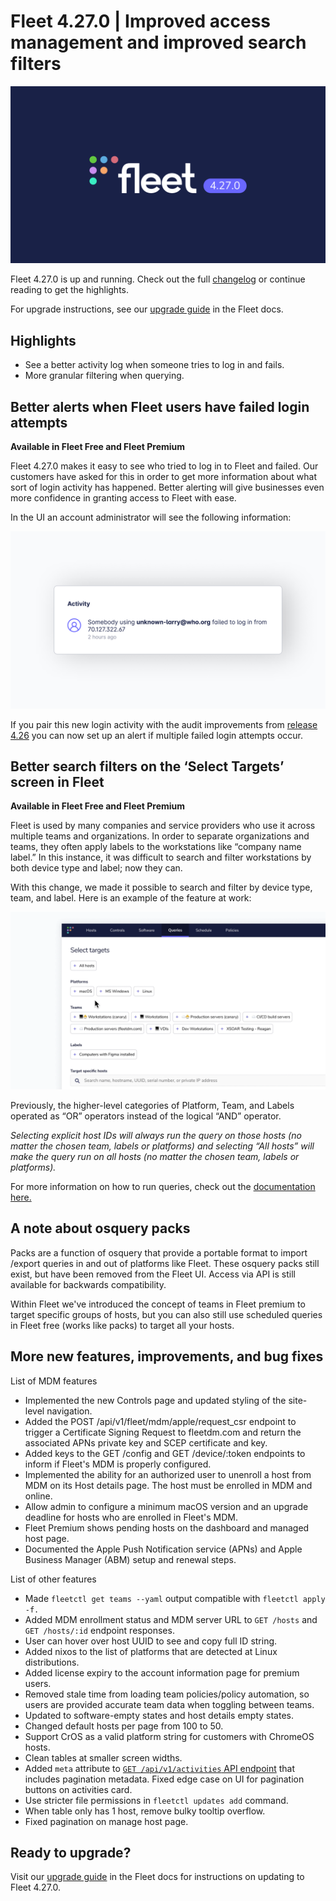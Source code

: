 # Fleet 4.27.0 | Improved access management and improved search filters

![Fleet 4.27.0](../website/assets/images/articles/fleet-4.27.0-1600x900@2x.png)

Fleet 4.27.0 is up and running. Check out the full [changelog](https://github.com/fleetdm/fleet/releases/tag/fleet-v4.27.0) or continue reading to get the highlights.

For upgrade instructions, see our [upgrade guide](https://fleetdm.com/docs/deploying/upgrading-fleet) in the Fleet docs.

## Highlights

- See a better activity log when someone tries to log in and fails.
- More granular filtering when querying.
## Better alerts when Fleet users have failed login attempts
**Available in Fleet Free and Fleet Premium**

Fleet 4.27.0 makes it easy to see who tried to log in to Fleet and failed. Our customers have asked for this in order to get more information about what sort of login activity has happened. Better alerting will give businesses even more confidence in granting access to Fleet with ease.

In the UI an account administrator will see the following information:

![Login failed example](../website/assets/images/articles/fleet-4.27.0-add-failed-login-activity-type-800x450%402x.jpg)

If you pair this new login activity with the audit improvements from [release 4.26](https://fleetdm.com/releases/fleet-4.26.0) you can now set up an alert if multiple failed login attempts occur. 

<call-to-action preset="premium-upgrade"></call-to-action>

## Better search filters on the ‘Select Targets’ screen in Fleet

**Available in Fleet Free and Fleet Premium**

Fleet is used by many companies and service providers who use it across multiple teams and organizations. In order to separate organizations and teams, they often apply labels to the workstations like “company name label.” In this instance, it was difficult to search and filter workstations by both device type and label; now they can. 

With this change, we made it possible to search and filter by device type, team, and label. Here is an example of the feature at work:

![Better search example](../website/assets/images/articles/fleet-4.27.0-update-select-targets-filters-800x450@2x.gif)

Previously, the higher-level categories of Platform, Team, and Labels operated as “OR” operators instead of the logical “AND” operator. 

_Selecting explicit host IDs will always run the query on those hosts (no matter the chosen team, labels or platforms) and selecting “All hosts” will make the query run on all hosts (no matter the chosen team, labels or platforms)._

For more information on how to run queries, check out the [documentation here.](https://fleetdm.com/docs/using-fleet/fleet-ui#run-a-query)

## A note about osquery packs

Packs are a function of osquery that provide a portable format to import /export queries in and out of platforms like Fleet. These osquery packs still exist, but have been removed from the Fleet UI. Access via API is still available for backwards compatibility.

Within Fleet we've introduced the concept of teams in Fleet premium to target specific groups of hosts, but you can also still use scheduled queries in Fleet free (works like packs) to target all your hosts.

## More new features, improvements, and bug fixes

List of MDM features

- Implemented the new Controls page and updated styling of the site-level navigation.
- Added the POST /api/v1/fleet/mdm/apple/request_csr endpoint to trigger a Certificate Signing Request to fleetdm.com and return the associated APNs private key and SCEP certificate and key.
- Added keys to the GET /config and GET /device/:token endpoints to inform if Fleet's MDM is properly configured.
- Implemented the ability for an authorized user to unenroll a host from MDM on its Host details page. The host must be enrolled in MDM and online.
- Allow admin to configure a minimum macOS version and an upgrade deadline for hosts who are enrolled in Fleet's MDM.
- Fleet Premium shows pending hosts on the dashboard and managed host page.
- Documented the Apple Push Notification service (APNs) and Apple Business Manager (ABM) setup and renewal steps.

List of other features

- Made `fleetctl get teams --yaml` output compatible with `fleetctl apply -f.`
- Added MDM enrollment status and MDM server URL to `GET /hosts` and `GET /hosts/:id` endpoint responses.
- User can hover over host UUID to see and copy full ID string.
- Added nixos to the list of platforms that are detected at Linux distributions.
- Added license expiry to the account information page for premium users.
- Removed stale time from loading team policies/policy automation, so users are provided accurate team data when toggling between teams.
- Updated to software-empty states and host details empty states.
- Changed default hosts per page from 100 to 50.
- Support CrOS as a valid platform string for customers with ChromeOS hosts.
- Clean tables at smaller screen widths.
- Added `meta` attribute to [`GET /api/v1/activities` API endpoint](https://fleetdm.com/docs/using-fleet/rest-api#activities) that includes pagination metadata. Fixed edge case
on UI for pagination buttons on activities card.
- Use stricter file permissions in `fleetctl updates add` command.
- When table only has 1 host, remove bulky tooltip overflow.
- Fixed pagination on manage host page.

## Ready to upgrade?
Visit our [upgrade guide](https://fleetdm.com/docs/deploying/upgrading-fleet) in the Fleet docs for instructions on updating to Fleet 4.27.0.

<meta name="category" value="releases">
<meta name="authorFullName" value="Noah Talerman">
<meta name="authorGitHubUsername" value="noahtalerman">
<meta name="publishedOn" value="2023-02-14">
<meta name="articleTitle" value="Fleet 4.27.0 | Improved access management and improved search filters">
<meta name="articleImageUrl" value="../website/assets/images/articles/fleet-4.27.0-1600x900@2x.png">
